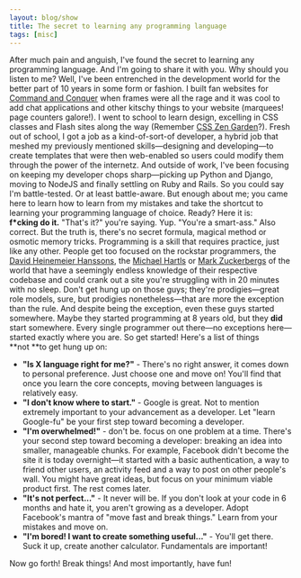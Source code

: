 ```yaml
---
layout: blog/show
title: The secret to learning any programming language
tags: [misc]
---
```


After much pain and anguish, I've found the secret to learning any programming language. And I'm going to share it with you. Why should you listen to me? Well, I've been entrenched in the development world for the better part of 10 years in some form or fashion. I built fan websites for [Command and Conquer](http://en.wikipedia.org/wiki/Command_%26_Conquer "Command & Conquer") when frames were all the rage and it was cool to add chat applications and other kitschy things to your website (marquees! page counters galore!). I went to school to learn design, excelling in CSS classes and Flash sites along the way (Remember [CSS Zen Garden](http://www.csszengarden.com/ "CSS Zen Garden")?). Fresh out of school, I got a job as a kind-of-sort-of developer, a hybrid job that meshed my previously mentioned skills—designing and developing—to create templates that were then web-enabled so users could modify them through the power of the internetz. And outside of work, I've been focusing on keeping my developer chops sharp—picking up Python and Django, moving to NodeJS and finally settling on Ruby and Rails. So you could say I'm battle-tested. Or at least battle-aware. But enough about me; you came here to learn how to learn from my mistakes and take the shortcut to learning your programming language of choice. Ready? Here it is: **f\*cking do it.** "That's it?" you're saying. Yup. "You're a smart-ass." Also correct. But the truth is, there's no secret formula, magical method or osmotic memory tricks. Programming is a skill that requires practice, just like any other. People get too focused on the rockstar programmers, the [David Heinemeier Hanssons](http://david.heinemeierhansson.com/ "David Heinemeier Hansson"), the [Michael Hartls](http://michaelhartl.com/ "Michael Hartl") or [Mark Zuckerbergs](http://facebook.com "Facebook") of the world that have a seemingly endless knowledge of their respective codebase and could crank out a site you're struggling with in 20 minutes with no sleep. Don't get hung up on those guys; they're prodigies—great role models, sure, but prodigies nonetheless—that are more the exception than the rule. And despite being the exception, even these guys started somewhere. Maybe they started programming at 8 years old, but they **did** start somewhere. Every single programmer out there—no exceptions here—started exactly where you are. So get started! Here's a list of things **not **to get hung up on:

- **"Is X language right for me?"** - There's no right answer, it comes down to personal preference. Just choose one and move on! You'll find that once you learn the core concepts, moving between languages is relatively easy.
- **"I don't know where to start."** - Google is great. Not to mention extremely important to your advancement as a developer. Let "learn Google-fu" be your first step toward becoming a developer.
- **"I'm overwhelmed!"** - don't be. focus on one problem at a time. There's your second step toward becoming a developer: breaking an idea into smaller, manageable chunks. For example, Facebook didn't become the site it is today overnight—it started with a basic authentication, a way to friend other users, an activity feed and a way to post on other people's wall. You might have great ideas, but focus on your minimum viable product first. The rest comes later.
- **"It's not perfect..."** - It never will be. If you don't look at your code in 6 months and hate it, you aren't growing as a developer. Adopt Facebook's mantra of "move fast and break things." Learn from your mistakes and move on.
- **"I'm bored! I want to create something useful..."** - You'll get there. Suck it up, create another calculator. Fundamentals are important!

Now go forth! Break things! And most importantly, have fun!
